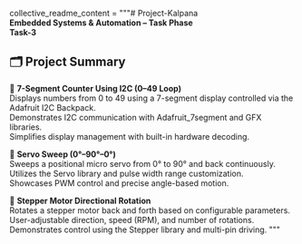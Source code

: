 collective_readme_content = """# Project-Kalpana  
**Embedded Systems & Automation – Task Phase**  
**Task-3**

## 🗂️ Project Summary

🔁 **7-Segment Counter Using I2C (0–49 Loop)**  
Displays numbers from 0 to 49 using a 7-segment display controlled via the Adafruit I2C Backpack.  
Demonstrates I2C communication with Adafruit_7segment and GFX libraries.  
Simplifies display management with built-in hardware decoding.

🦾 **Servo Sweep (0°–90°–0°)**  
Sweeps a positional micro servo from 0° to 90° and back continuously.  
Utilizes the Servo library and pulse width range customization.  
Showcases PWM control and precise angle-based motion.

🔄 **Stepper Motor Directional Rotation**  
Rotates a stepper motor back and forth based on configurable parameters.  
User-adjustable direction, speed (RPM), and number of rotations.  
Demonstrates control using the Stepper library and multi-pin driving.
"""